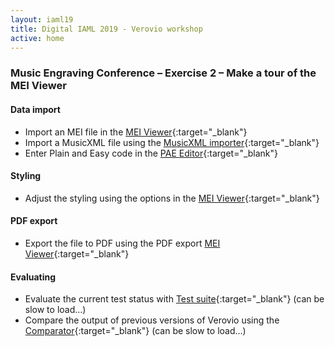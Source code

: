 ```yaml
---
layout: iaml19
title: Digital IAML 2019 - Verovio workshop
active: home
---
```


### Music Engraving Conference – Exercise 2 – Make a tour of the MEI Viewer

#### Data import

* Import an MEI file in the [MEI Viewer](https://www.verovio.org/mei-viewer.xhtml){:target="_blank"}
* Import a MusicXML file using the [MusicXML importer](https://www.verovio.org/musicxml.html){:target="_blank"}
* Enter Plain and Easy code in the [PAE Editor](https://www.verovio.org/pae-editor.xhtml){:target="_blank"}

#### Styling

* Adjust the styling using the options in the [MEI Viewer](https://www.verovio.org/mei-viewer.xhtml){:target="_blank"}

#### PDF export

* Export the file to PDF using the PDF export [MEI Viewer](https://www.verovio.org/mei-viewer.xhtml){:target="_blank"}


#### Evaluating

* Evaluate the current test status with [Test suite](http://www.verovio.org/test-suite.xhtml){:target="_blank"} (can be slow to load...)
* Compare the output of previous versions of Verovio using the [Comparator](http://www.verovio.org/comparison.xhtml){:target="_blank"} (can be slow to load...)

